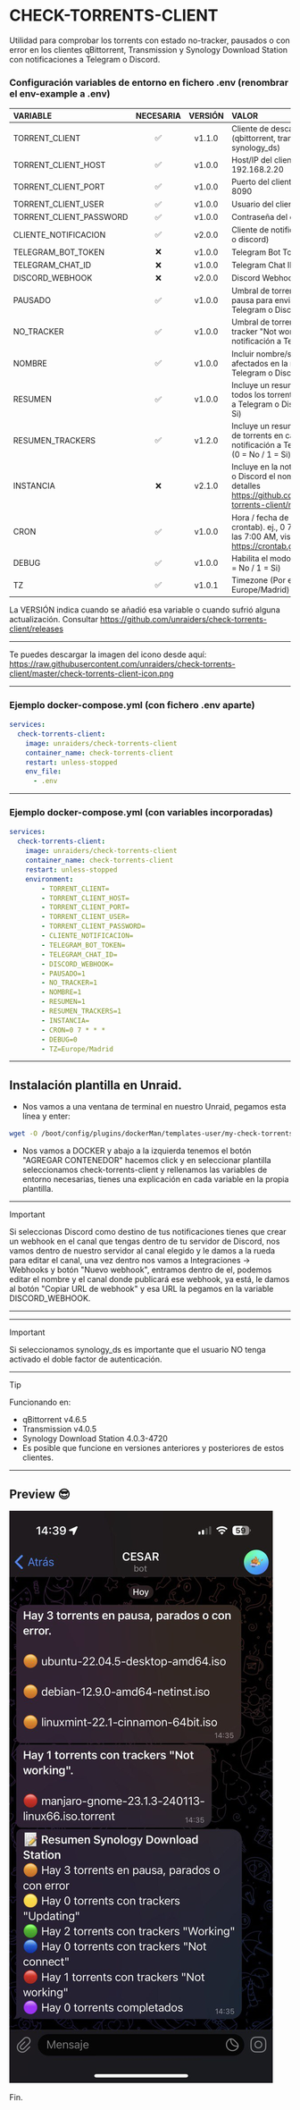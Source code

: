 # CHECK-TORRENTS-CLIENT

Utilidad para comprobar los torrents con estado no-tracker, pausados o con error en los clientes qBittorrent, Transmission y Synology Download Station con notificaciones a Telegram o Discord.

### Configuración variables de entorno en fichero .env (renombrar el env-example a .env)

| VARIABLE                | NECESARIA | VERSIÓN | VALOR |
|:----------------------- |:---------:| :------:| :-------------|
| TORRENT_CLIENT          |     ✅    | v1.1.0  | Cliente de descarga de Torrents. (qbittorrent, transmission o synology_ds) |
| TORRENT_CLIENT_HOST     |     ✅    | v1.0.0  | Host/IP del cliente Torrent. Ejemplo: 192.168.2.20  |
| TORRENT_CLIENT_PORT     |     ✅    | v1.0.0  | Puerto del cliente Torrent. Ejemplo: 8090 |
| TORRENT_CLIENT_USER     |     ✅    | v1.0.0  | Usuario del cliente Torrent. |
| TORRENT_CLIENT_PASSWORD |     ✅    | v1.0.0  | Contraseña del cliente Torrent. |
| CLIENTE_NOTIFICACION    |     ✅    | v2.0.0  | Cliente de notificaciones. (telegram o discord) |
| TELEGRAM_BOT_TOKEN      |     ❌    | v1.0.0  | Telegram Bot Token. |
| TELEGRAM_CHAT_ID        |     ❌    | v1.0.0  | Telegram Chat ID. |
| DISCORD_WEBHOOK         |     ❌    | v2.0.0  | Discord Webhook. |
| PAUSADO                 |     ✅    | v1.0.0  | Umbral de torrents con el estado en pausa para enviar la notificación a Telegram o Discord. |
| NO_TRACKER              |     ✅    | v1.0.0  | Umbral de torrents con el estado tracker "Not working" para enviar la notificación a Telegram o Discord. |
| NOMBRE                  |     ✅    | v1.0.0  | Incluir nombre/s de torrent/s afectados en la notificación a Telegram o Discord. (0 = No / 1 = Si) |
| RESUMEN                 |     ✅    | v1.0.0  | Incluye un resumen con el estado de todos los torrents en la notificación a Telegram o Discord. (0 = No / 1 = Si) |
| RESUMEN_TRACKERS        |     ✅    | v1.2.0  | Incluye un resumen con la cantidad de torrents en cada tracker en la notificación a Telegram o Discord. (0 = No / 1 = Si). |
| INSTANCIA               |     ❌    | v2.1.0  | Incluye en la notificación a Telegram o Discord el nombre de la instancia, detalles https://github.com/unraiders/check-torrents-client/releases/tag/v2.1.0 |
| CRON                    |     ✅    | v1.0.0  | Hora / fecha de ejecución. (formato crontab). ej., 0 7 * * * = cada día a las 7:00 AM, visita https://crontab.guru/ para más info. |
| DEBUG                   |     ✅    | v1.0.0  | Habilita el modo Debug en el log. (0 = No / 1 = Si) |
| TZ                      |     ✅    | v1.0.1  | Timezone (Por ejemplo: Europe/Madrid) |

La VERSIÓN indica cuando se añadió esa variable o cuando sufrió alguna actualización. Consultar https://github.com/unraiders/check-torrents-client/releases

---

Te puedes descargar la imagen del icono desde aquí: https://raw.githubusercontent.com/unraiders/check-torrents-client/master/check-torrents-client-icon.png

---

### Ejemplo docker-compose.yml (con fichero .env aparte)
```yaml
services:
  check-torrents-client:
    image: unraiders/check-torrents-client
    container_name: check-torrents-client
    restart: unless-stopped
    env_file:
      - .env
```

---

### Ejemplo docker-compose.yml (con variables incorporadas)
```yaml
services:
  check-torrents-client:
    image: unraiders/check-torrents-client
    container_name: check-torrents-client
    restart: unless-stopped
    environment:
        - TORRENT_CLIENT=
        - TORRENT_CLIENT_HOST=
        - TORRENT_CLIENT_PORT=
        - TORRENT_CLIENT_USER=
        - TORRENT_CLIENT_PASSWORD=
        - CLIENTE_NOTIFICACION=
        - TELEGRAM_BOT_TOKEN=
        - TELEGRAM_CHAT_ID=
        - DISCORD_WEBHOOK=
        - PAUSADO=1
        - NO_TRACKER=1
        - NOMBRE=1
        - RESUMEN=1
        - RESUMEN_TRACKERS=1
        - INSTANCIA=
        - CRON=0 7 * * *
        - DEBUG=0
        - TZ=Europe/Madrid
```

---

## Instalación plantilla en Unraid.

- Nos vamos a una ventana de terminal en nuestro Unraid, pegamos esta línea y enter:
```sh
wget -O /boot/config/plugins/dockerMan/templates-user/my-check-torrents-client.xml https://raw.githubusercontent.com/unraiders/check-torrents-client/refs/heads/main/my-check-torrents-client.xml
```
- Nos vamos a DOCKER y abajo a la izquierda tenemos el botón "AGREGAR CONTENEDOR" hacemos click y en seleccionar plantilla seleccionamos check-torrents-client y rellenamos las variables de entorno necesarias, tienes una explicación en cada variable en la propia plantilla.

---

  > [!IMPORTANT]
  > Si seleccionas Discord como destino de tus notificaciones tienes que crear un webhook en el canal que tengas dentro de tu
  > servidor de Discord, nos vamos dentro de nuestro servidor al canal elegido y le damos a la rueda para editar el canal, una vez 
  > dentro nos vamos a Integraciones -> Webhooks y botón "Nuevo webhook", entramos dentro de el, podemos editar el nombre y el 
  > canal donde publicará ese webhook, ya está, le damos al botón "Copiar URL de webhook" y esa URL la pegamos en la variable 
  > DISCORD_WEBHOOK.

---

---

  > [!IMPORTANT]
  > Si seleccionamos synology_ds es importante que el usuario NO tenga activado el doble factor de autenticación.

---

  > [!TIP]
  > Funcionando en:
  >  - qBittorrent v4.6.5
  >  - Transmission v4.0.5
  >  - Synology Download Station 4.0.3-4720
  >  - Es posible que funcione en versiones anteriores y posteriores de estos clientes.

---

## Preview 😎

![alt text](https://github.com/unraiders/imagenes/blob/main/check-torrents-client-image.jpeg)

Fin.

